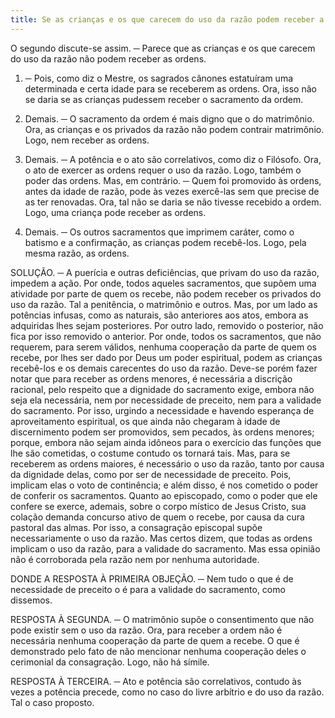 ```yaml
---
title: Se as crianças e os que carecem do uso da razão podem receber a ordem
---
```


O segundo discute-se assim. ─ Parece que as crianças e os que carecem do uso da razão não podem receber as ordens.  

1. ─ Pois, como diz o Mestre, os sagrados cânones estatuíram uma determinada e certa idade para se receberem as ordens. Ora, isso não se daria se as crianças pudessem receber o sacramento da ordem.  

2. Demais. ─ O sacramento da ordem é mais digno que o do matrimônio. Ora, as crianças e os privados da razão não podem contrair matrimônio. Logo, nem receber as ordens.  

3. Demais. ─ A potência e o ato são correlativos, como diz o Filósofo. Ora, o ato de exercer as ordens requer o uso da razão. Logo, também o poder das ordens.  Mas, em contrário. ─ Quem foi promovido às ordens, antes da idade de razão, pode às vezes exercê-las sem que precise de as ter renovadas. Ora, tal não se daria se não tivesse recebido a ordem. Logo, uma criança pode receber as ordens.  

2. Demais. ─ Os outros sacramentos que imprimem caráter, como o batismo e a confirmação, as crianças podem recebê-los. Logo, pela mesma razão, as ordens.  

SOLUÇÃO. ─ A puerícia e outras deficiências, que privam do uso da razão, impedem a ação. Por onde, todos aqueles sacramentos, que supõem uma atividade por parte de quem os recebe, não podem receber os privados do uso da razão. Tal a penitência, o matrimônio e outros. Mas, por um lado as potências infusas, como as naturais, são anteriores aos atos, embora as adquiridas lhes sejam posteriores. Por outro lado, removido o posterior, não fica por isso removido o anterior. Por onde, todos os sacramentos, que não requerem, para serem válidos, nenhuma cooperação da parte de quem os recebe, por lhes ser dado por Deus um poder espiritual, podem as crianças recebê-los e os demais carecentes do uso da razão. Deve-se porém fazer notar que para receber as ordens menores, é necessária a discrição racional, pelo respeito que a dignidade do sacramento exige, embora não seja ela necessária, nem por necessidade de preceito, nem para a validade do sacramento. Por isso, urgindo a necessidade e havendo esperança de aproveitamento espiritual, os que ainda não chegaram à idade de discernimento podem ser promovidos, sem pecados, às ordens menores; porque, embora não sejam ainda idôneos para o exercício das funções que lhe são cometidas, o costume contudo os tornará tais. Mas, para se receberem as ordens maiores, é necessário o uso da razão, tanto por causa da dignidade delas, como por ser de necessidade de preceito. Pois, implicam elas o voto de continência; e além disso, é nos cometido o poder de conferir os sacramentos. Quanto ao episcopado, como o poder que ele confere se exerce, ademais, sobre o corpo místico de Jesus Cristo, sua colação demanda concurso ativo de quem o recebe, por causa da cura pastoral das almas. Por isso, a consagração episcopal supõe necessariamente o uso da razão. Mas certos dizem, que todas as ordens implicam o uso da razão, para a validade do sacramento. Mas essa opinião não é corroborada pela razão nem por nenhuma autoridade.  

DONDE A RESPOSTA À PRIMEIRA OBJEÇÃO. ─ Nem tudo o que é de necessidade de preceito o é para a validade do sacramento, como dissemos.  

RESPOSTA À SEGUNDA. ─ O matrimônio supõe o consentimento que não pode existir sem o uso da razão. Ora, para receber a ordem não é necessária nenhuma cooperação da parte de quem a recebe. O que é demonstrado pelo fato de não mencionar nenhuma cooperação deles o cerimonial da consagração. Logo, não há símile.  

RESPOSTA À TERCEIRA. ─ Ato e potência são correlativos, contudo às vezes a potência precede, como no caso do livre arbítrio e do uso da razão. Tal o caso proposto.